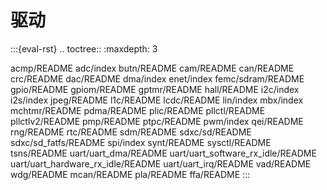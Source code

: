 # 驱动

:::{eval-rst}
.. toctree::
   :maxdepth: 3

   acmp/README
   adc/index
   butn/README
   cam/README
   can/README
   crc/README
   dac/README
   dma/index
   enet/index
   femc/sdram/README
   gpio/README
   gpiom/README
   gptmr/README
   hall/README
   i2c/index
   i2s/index
   jpeg/README
   l1c/README
   lcdc/README
   lin/index
   mbx/index
   mchtmr/README
   pdma/README
   plic/README
   pllctl/README
   pllctlv2/README
   pmp/README
   ptpc/README
   pwm/index
   qei/README
   rng/README
   rtc/README
   sdm/README
   sdxc/sd/README
   sdxc/sd_fatfs/README
   spi/index
   synt/README
   sysctl/README
   tsns/README
   uart/uart_dma/README
   uart/uart_software_rx_idle/README
   uart/uart_hardware_rx_idle/README
   uart/uart_irq/README
   vad/README
   wdg/README
   mcan/README
   pla/README
   ffa/README
:::
